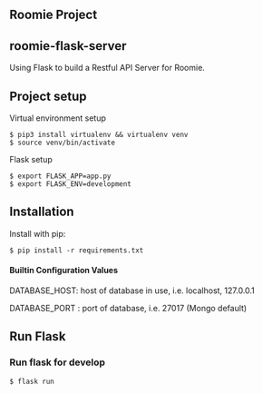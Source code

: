 ## Roomie Project
## roomie-flask-server

Using Flask to build a Restful API Server for Roomie.

## Project setup
Virtual environment setup
```
$ pip3 install virtualenv && virtualenv venv
$ source venv/bin/activate
```
Flask setup
```
$ export FLASK_APP=app.py
$ export FLASK_ENV=development
```
## Installation

Install with pip:

```
$ pip install -r requirements.txt
```


#### Builtin Configuration Values

DATABASE_HOST: host of database in use, i.e. localhost, 127.0.0.1

DATABASE_PORT : port of database, i.e. 27017 (Mongo default)



## Run Flask
### Run flask for develop
```
$ flask run

